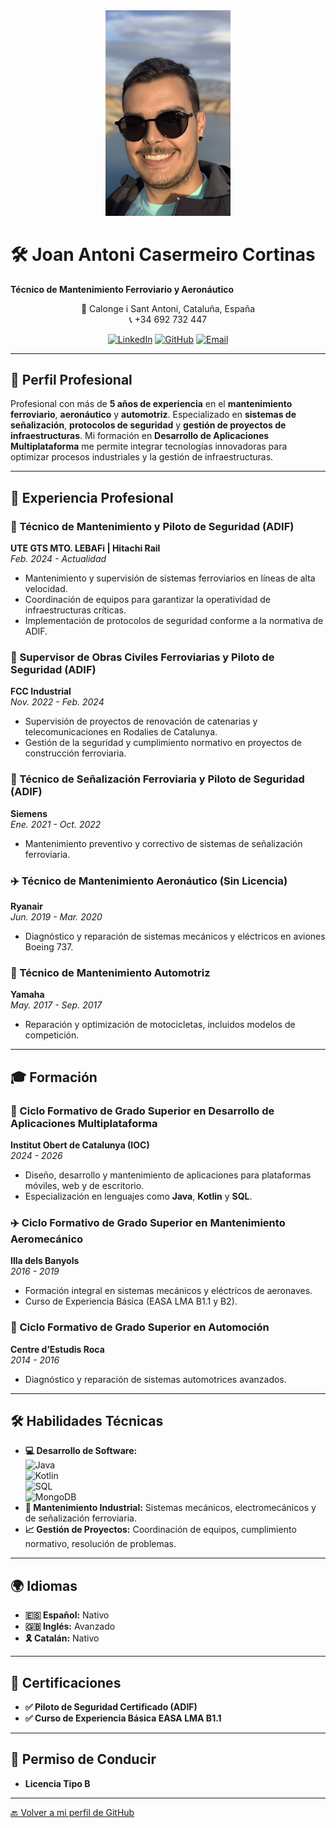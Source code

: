 <div align="center">
  <img src="https://github.com/tonicasermeiro/Pictures/blob/30f4002819d959e5758da11186aa5267112f7f0a/IMG_1324_Nero%20AI_Compress_High.jpeg?raw=true" alt="Foto Profesional" width="200px">
</div>

# 🛠️ **Joan Antoni Casermeiro Cortinas**  
**Técnico de Mantenimiento Ferroviario y Aeronáutico**  

<div align="center">
📍 Calonge i Sant Antoni, Cataluña, España  
</div>
<div align="center">
📞 +34 692 732 447
</div>

<div align="center">
  
[![LinkedIn](https://img.shields.io/badge/LinkedIn-0077B5?style=for-the-badge&logo=linkedin&logoColor=white)](https://www.linkedin.com/in/tonicasermeiro)
[![GitHub](https://img.shields.io/badge/GitHub-100000?style=for-the-badge&logo=github&logoColor=white)](https://github.com/tonicasermeiro)
[![Email](https://img.shields.io/badge/Apple_Mail-0078D4?style=for-the-badge&logo=apple&logoColor=white)](mailto:toni.casermeiro@icloud.com)

</div>

---

## **💼 Perfil Profesional**  
Profesional con más de **5 años de experiencia** en el **mantenimiento ferroviario**, **aeronáutico** y **automotriz**. Especializado en **sistemas de señalización**, **protocolos de seguridad** y **gestión de proyectos de infraestructuras**. Mi formación en **Desarrollo de Aplicaciones Multiplataforma** me permite integrar tecnologías innovadoras para optimizar procesos industriales y la gestión de infraestructuras.

---

## **💼 Experiencia Profesional**  

### **🚆 Técnico de Mantenimiento y Piloto de Seguridad (ADIF)**  
**UTE GTS MTO. LEBAFi | Hitachi Rail**  
_Feb. 2024 - Actualidad_  
- Mantenimiento y supervisión de sistemas ferroviarios en líneas de alta velocidad.  
- Coordinación de equipos para garantizar la operatividad de infraestructuras críticas.  
- Implementación de protocolos de seguridad conforme a la normativa de ADIF.  

### **🚂 Supervisor de Obras Civiles Ferroviarias y Piloto de Seguridad (ADIF)**  
**FCC Industrial**  
_Nov. 2022 - Feb. 2024_  
- Supervisión de proyectos de renovación de catenarias y telecomunicaciones en Rodalies de Catalunya.  
- Gestión de la seguridad y cumplimiento normativo en proyectos de construcción ferroviaria.  

### **🚉 Técnico de Señalización Ferroviaria y Piloto de Seguridad (ADIF)**  
**Siemens**  
_Ene. 2021 - Oct. 2022_  
- Mantenimiento preventivo y correctivo de sistemas de señalización ferroviaria.  

### **✈️ Técnico de Mantenimiento Aeronáutico (Sin Licencia)**  
**Ryanair**  
_Jun. 2019 - Mar. 2020_  
- Diagnóstico y reparación de sistemas mecánicos y eléctricos en aviones Boeing 737.  

### **🚗 Técnico de Mantenimiento Automotriz**  
**Yamaha**  
_May. 2017 - Sep. 2017_  
- Reparación y optimización de motocicletas, incluidos modelos de competición.  

---

## **🎓 Formación**  

### **📱 Ciclo Formativo de Grado Superior en Desarrollo de Aplicaciones Multiplataforma**  
**Institut Obert de Catalunya (IOC)**  
_2024 - 2026_  
- Diseño, desarrollo y mantenimiento de aplicaciones para plataformas móviles, web y de escritorio.  
- Especialización en lenguajes como **Java**, **Kotlin** y **SQL**.  

### **✈️ Ciclo Formativo de Grado Superior en Mantenimiento Aeromecánico**  
**Illa dels Banyols**  
_2016 - 2019_  
- Formación integral en sistemas mecánicos y eléctricos de aeronaves.  
- Curso de Experiencia Básica (EASA LMA B1.1 y B2).  

### **🚗 Ciclo Formativo de Grado Superior en Automoción**  
**Centre d’Estudis Roca**  
_2014 - 2016_  
- Diagnóstico y reparación de sistemas automotrices avanzados.  

---

## **🛠️ Habilidades Técnicas**  
- **💻 Desarrollo de Software:**  
  ![Java](https://img.shields.io/badge/Java-007396?style=flat&logo=java&logoColor=white)  
  ![Kotlin](https://img.shields.io/badge/Kotlin-7F52FF?style=flat&logo=kotlin&logoColor=white)  
  ![SQL](https://img.shields.io/badge/SQL-4479A1?style=flat&logo=mysql&logoColor=white)  
  ![MongoDB](https://img.shields.io/badge/MongoDB-47A248?style=flat&logo=mongodb&logoColor=white)  
- **🔧 Mantenimiento Industrial:** Sistemas mecánicos, electromecánicos y de señalización ferroviaria.  
- **📈 Gestión de Proyectos:** Coordinación de equipos, cumplimiento normativo, resolución de problemas.  

---

## **🌍 Idiomas**  
- **🇪🇸 Español:** Nativo  
- **🇬🇧 Inglés:** Avanzado  
- **🎗️ Catalán:** Nativo  

---

## **📜 Certificaciones**  
- **✅ Piloto de Seguridad Certificado (ADIF)**  
- **✅ Curso de Experiencia Básica EASA LMA B1.1**  

---

## **🚗 Permiso de Conducir**  
- **Licencia Tipo B**  

---

[🔙 Volver a mi perfil de GitHub](https://github.com/tonicasermeiro)